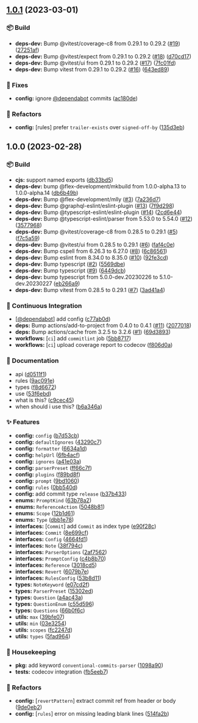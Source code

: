 ## [1.0.1](https://github.com/flex-development/commitlint-config/compare/1.0.0...1.0.1) (2023-03-01)


### :package: Build

* **deps-dev:** Bump @vitest/coverage-c8 from 0.29.1 to 0.29.2 ([#19](https://github.com/flex-development/commitlint-config/issues/19)) ([27251af](https://github.com/flex-development/commitlint-config/commit/27251af2fffe89e6ab6876faa654223b247ac11d))
* **deps-dev:** Bump @vitest/expect from 0.29.1 to 0.29.2 ([#18](https://github.com/flex-development/commitlint-config/issues/18)) ([d70cd17](https://github.com/flex-development/commitlint-config/commit/d70cd17de10414b3d45e8553465b4a077a2844cd))
* **deps-dev:** Bump @vitest/ui from 0.29.1 to 0.29.2 ([#17](https://github.com/flex-development/commitlint-config/issues/17)) ([7fc01fd](https://github.com/flex-development/commitlint-config/commit/7fc01fdbd17e872b3d8726e0c3e613be94bca6bc))
* **deps-dev:** Bump vitest from 0.29.1 to 0.29.2 ([#16](https://github.com/flex-development/commitlint-config/issues/16)) ([643ed89](https://github.com/flex-development/commitlint-config/commit/643ed89e279b7d3f7fedd678077262470700409e))


### :bug: Fixes

* **config:** ignore [@dependabot](https://github.com/dependabot) commits ([ac180de](https://github.com/flex-development/commitlint-config/commit/ac180def55e902d0017c719c849d810f98ea66de))


### :mechanical_arm: Refactors

* **config:** [rules] prefer `trailer-exists` over `signed-off-by` ([135d3eb](https://github.com/flex-development/commitlint-config/commit/135d3ebad9ad3a74245746bebcf8069d2978fa95))

## 1.0.0 (2023-02-28)


### :package: Build

* **cjs:** support named exports ([db33bd5](https://github.com/flex-development/commitlint-config/commit/db33bd5a7608aebb31643ca34e02c9aa43e90fa0))
* **deps-dev:** bump @flex-development/mkbuild from 1.0.0-alpha.13 to 1.0.0-alpha.14 ([db6b49b](https://github.com/flex-development/commitlint-config/commit/db6b49bc0521df3507c231753d618a788a4dcd94))
* **deps-dev:** Bump @flex-development/mlly ([#3](https://github.com/flex-development/commitlint-config/issues/3)) ([7a236d7](https://github.com/flex-development/commitlint-config/commit/7a236d72a447b32e2e684b317e28a742f5c068c8))
* **deps-dev:** Bump @graphql-eslint/eslint-plugin ([#13](https://github.com/flex-development/commitlint-config/issues/13)) ([7f9d298](https://github.com/flex-development/commitlint-config/commit/7f9d29800786da97f01098cc4e2c5ae5cc66e8d6))
* **deps-dev:** Bump @typescript-eslint/eslint-plugin ([#14](https://github.com/flex-development/commitlint-config/issues/14)) ([2cd6e44](https://github.com/flex-development/commitlint-config/commit/2cd6e443e2d937a177623b627f59e1b483fcf1c0))
* **deps-dev:** Bump @typescript-eslint/parser from 5.53.0 to 5.54.0 ([#12](https://github.com/flex-development/commitlint-config/issues/12)) ([3577968](https://github.com/flex-development/commitlint-config/commit/35779682ef429ad89cbfc5784157cd2a3ffce4b1))
* **deps-dev:** Bump @vitest/coverage-c8 from 0.28.5 to 0.29.1 ([#5](https://github.com/flex-development/commitlint-config/issues/5)) ([f7c5a59](https://github.com/flex-development/commitlint-config/commit/f7c5a59795404aac5553f78b63097959251c602c))
* **deps-dev:** Bump @vitest/ui from 0.28.5 to 0.29.1 ([#6](https://github.com/flex-development/commitlint-config/issues/6)) ([faf4c0e](https://github.com/flex-development/commitlint-config/commit/faf4c0eed49ae756d70b3345b479d5b7854519fa))
* **deps-dev:** Bump cspell from 6.26.3 to 6.27.0 ([#8](https://github.com/flex-development/commitlint-config/issues/8)) ([6c86561](https://github.com/flex-development/commitlint-config/commit/6c865613d8d929524074545149dd1bc451366bc3))
* **deps-dev:** Bump eslint from 8.34.0 to 8.35.0 ([#10](https://github.com/flex-development/commitlint-config/issues/10)) ([92fe3cd](https://github.com/flex-development/commitlint-config/commit/92fe3cdbfab59944a7672455c35db0afb74c3033))
* **deps-dev:** Bump typescript ([#2](https://github.com/flex-development/commitlint-config/issues/2)) ([5569dbe](https://github.com/flex-development/commitlint-config/commit/5569dbe5e893e26b536127edf3eb1fab2840b682))
* **deps-dev:** Bump typescript ([#9](https://github.com/flex-development/commitlint-config/issues/9)) ([6449dcb](https://github.com/flex-development/commitlint-config/commit/6449dcb5b8bbb075cb270341b5d8a848cb842bf1))
* **deps-dev:** bump typescript from 5.0.0-dev.20230226 to 5.1.0-dev.20230227 ([eb266a9](https://github.com/flex-development/commitlint-config/commit/eb266a973282c054d7bc8169705cb4b434ba05ac))
* **deps-dev:** Bump vitest from 0.28.5 to 0.29.1 ([#7](https://github.com/flex-development/commitlint-config/issues/7)) ([3ad41a4](https://github.com/flex-development/commitlint-config/commit/3ad41a42e5a62e16439a5985facd48b5872a434c))


### :robot: Continuous Integration

* [[@dependabot](https://github.com/dependabot)] add config ([c77ab0d](https://github.com/flex-development/commitlint-config/commit/c77ab0ddcbedbffcaac332439d848c65fd18f567))
* **deps:** Bump actions/add-to-project from 0.4.0 to 0.4.1 ([#11](https://github.com/flex-development/commitlint-config/issues/11)) ([2077018](https://github.com/flex-development/commitlint-config/commit/20770186d2c0f277de2bbda1be7a413b7cde4de1))
* **deps:** Bump actions/cache from 3.2.5 to 3.2.6 ([#1](https://github.com/flex-development/commitlint-config/issues/1)) ([69d3893](https://github.com/flex-development/commitlint-config/commit/69d38937bbe9e8381575d548381b77ab2d4b7e2f))
* **workflows:** [`ci`] add `commitlint` job ([5bb8717](https://github.com/flex-development/commitlint-config/commit/5bb871715ac69b208606fe938ac374235b5fae4a))
* **workflows:** [`ci`] upload coverage report to codecov ([f806d0a](https://github.com/flex-development/commitlint-config/commit/f806d0abf56302d720f28a8d996a9cd6077020cb))


### :pencil: Documentation

* api ([d0511f1](https://github.com/flex-development/commitlint-config/commit/d0511f1c33599e56737adc59834a1d1fa2674916))
* rules ([9ac091e](https://github.com/flex-development/commitlint-config/commit/9ac091e198b38bdef23e3419fbc73791a3693a81))
* types ([f8d6672](https://github.com/flex-development/commitlint-config/commit/f8d6672d34c9ab0d3ad0ade5393b2407d15855ce))
* use ([53f6ebd](https://github.com/flex-development/commitlint-config/commit/53f6ebd5f926449f1de98e958d5c32226b92ec0d))
* what is this? ([c9cec45](https://github.com/flex-development/commitlint-config/commit/c9cec4508a6738234f6b7d1660b82705af5a4772))
* when should i use this? ([b6a346a](https://github.com/flex-development/commitlint-config/commit/b6a346af25a89babd614c04ff48d59baba328d48))


### :sparkles: Features

* **config:** `config` ([b7d53cb](https://github.com/flex-development/commitlint-config/commit/b7d53cb8f2f636feed7e66e723689150bc91bded))
* **config:** `defaultIgnores` ([43290c7](https://github.com/flex-development/commitlint-config/commit/43290c7edcbf8a301c53337f12c9eb818bdd8bb4))
* **config:** `formatter` ([6634a1d](https://github.com/flex-development/commitlint-config/commit/6634a1dce394d737fad0e80583703e45587ad2bc))
* **config:** `helpUrl` ([6fb4acf](https://github.com/flex-development/commitlint-config/commit/6fb4acf8646af7d4d9b9b58f121ed9b3e3ae6eba))
* **config:** `ignores` ([a41e03a](https://github.com/flex-development/commitlint-config/commit/a41e03af5f6d5a98176273bf2e76ea79e0db6ed8))
* **config:** `parserPreset` ([ff66c7f](https://github.com/flex-development/commitlint-config/commit/ff66c7f978a5eb9da38f94428343e4dd7b7cb60e))
* **config:** `plugins` ([f89bd8f](https://github.com/flex-development/commitlint-config/commit/f89bd8fd5582461de12645d0e63d9bc879c89c59))
* **config:** `prompt` ([9bd1060](https://github.com/flex-development/commitlint-config/commit/9bd1060aac7b4e769acbc2e476d96dd2e9d25e2e))
* **config:** `rules` ([0bb540d](https://github.com/flex-development/commitlint-config/commit/0bb540d846433c8364b1bfb6cd83c6a7e11f2151))
* **config:** add commit type `release` ([b37b433](https://github.com/flex-development/commitlint-config/commit/b37b433d0280f8fe6c5948e657b6ccd14e3976fd))
* **enums:** `PromptKind` ([63b78a2](https://github.com/flex-development/commitlint-config/commit/63b78a2d89c42152b415a969c878a93291e94827))
* **enums:** `ReferenceAction` ([5048b81](https://github.com/flex-development/commitlint-config/commit/5048b81e40e80f897d5c93a309ec53159b55e3b1))
* **enums:** `Scope` ([12b1d61](https://github.com/flex-development/commitlint-config/commit/12b1d61b780b42c49256b49a64f75ab7d41df3e1))
* **enums:** `Type` ([dbb1e78](https://github.com/flex-development/commitlint-config/commit/dbb1e789d47712d6473c6c4fa8f47c78d79cd48f))
* **interfaces:** [`Commit`] add `Commit` as index type ([e90f28c](https://github.com/flex-development/commitlint-config/commit/e90f28ce51ee7fdd52e7a14d8552cc5ed9a81ece))
* **interfaces:** `Commit` ([8e699cf](https://github.com/flex-development/commitlint-config/commit/8e699cfaac93493ca53124ae8463cabb5343798f))
* **interfaces:** `Config` ([4664fd1](https://github.com/flex-development/commitlint-config/commit/4664fd1dd87b8c91f69e6959418bd56bbe4f5225))
* **interfaces:** `Note` ([38f794c](https://github.com/flex-development/commitlint-config/commit/38f794cddcb5c358d636538499ee382b14f83e28))
* **interfaces:** `ParserOptions` ([2af7562](https://github.com/flex-development/commitlint-config/commit/2af7562a5f15ec239d9916779f86974662761aa4))
* **interfaces:** `PromptConfig` ([c4b8b70](https://github.com/flex-development/commitlint-config/commit/c4b8b70f6147ff4310554311356b63bca4a47f31))
* **interfaces:** `Reference` ([3018cd5](https://github.com/flex-development/commitlint-config/commit/3018cd5dda9513ffb0e43a905b78a61fb1653a4e))
* **interfaces:** `Revert` ([6079b7e](https://github.com/flex-development/commitlint-config/commit/6079b7e065e1212b57573ae81dedab6d465fc4fa))
* **interfaces:** `RulesConfig` ([53b8d11](https://github.com/flex-development/commitlint-config/commit/53b8d118aac3b6b9d1ca5010642e3bfd978bab32))
* **types:** `NoteKeyword` ([e07cd2f](https://github.com/flex-development/commitlint-config/commit/e07cd2f50e6f8cba06a77e9db89d3a524ddf1d9e))
* **types:** `ParserPreset` ([15302ed](https://github.com/flex-development/commitlint-config/commit/15302edd8b3aef50f652a92379d9dad82a7eb9fd))
* **types:** `Question` ([a4ac43a](https://github.com/flex-development/commitlint-config/commit/a4ac43aa23688c4c69cd9a16da9f54bd7721ac8d))
* **types:** `QuestionEnum` ([c55d596](https://github.com/flex-development/commitlint-config/commit/c55d596721ee48b81e101a579028e16859aa652c))
* **types:** `Questions` ([66b0f6c](https://github.com/flex-development/commitlint-config/commit/66b0f6ce798ec2647eca8ed2f0af16c429c4d25f))
* **utils:** `max` ([39bfe07](https://github.com/flex-development/commitlint-config/commit/39bfe07681fb66f99d571b971464f33956565b42))
* **utils:** `min` ([03e3254](https://github.com/flex-development/commitlint-config/commit/03e325492c3438c1e461349c4d179fd7ba037997))
* **utils:** `scopes` ([fc2247d](https://github.com/flex-development/commitlint-config/commit/fc2247d96c4cdda1b01f2b81d27e8605b695420a))
* **utils:** `types` ([5fad964](https://github.com/flex-development/commitlint-config/commit/5fad9649b6b7c9965efc011d4dad413ba78a2113))


### :house_with_garden: Housekeeping

* **pkg:** add keyword `conventional-commits-parser` ([1098a90](https://github.com/flex-development/commitlint-config/commit/1098a902adf3f69ab5ceac16f66f4e79ad59560e))
* **tests:** codecov integration ([fb5eeb7](https://github.com/flex-development/commitlint-config/commit/fb5eeb75b0d9847df6fcefa90f0e84e849d525de))


### :mechanical_arm: Refactors

* **config:** [`revertPattern`] extract commit ref from header or body ([9de0eb2](https://github.com/flex-development/commitlint-config/commit/9de0eb2a69f41b83671c69745339bf20d3b18eb9))
* **config:** [`rules`] error on missing leading blank lines ([514fa2b](https://github.com/flex-development/commitlint-config/commit/514fa2bd598e2f6decf54cbc1e60e22824af9beb))

